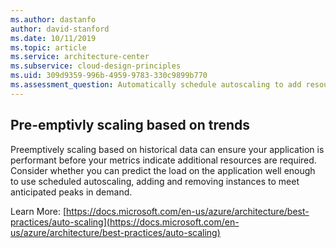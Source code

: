 ```yaml
---
ms.author: dastanfo
author: david-stanford
ms.date: 10/11/2019
ms.topic: article
ms.service: architecture-center
ms.subservice: cloud-design-principles
ms.uid: 309d9359-996b-4959-9783-330c9899b770
ms.assessment_question: Automatically schedule autoscaling to add resources based on time of day trends
---
```

## Pre-emptivly scaling based on trends

Preemptively scaling based on historical data can ensure your application is performant before your metrics indicate additional resources are required. Consider whether you can predict the load on the application well enough to use scheduled autoscaling, adding and removing instances to meet anticipated peaks in demand.

Learn More: [https://docs.microsoft.com/en-us/azure/architecture/best-practices/auto-scaling](https://docs.microsoft.com/en-us/azure/architecture/best-practices/auto-scaling)
